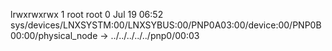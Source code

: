 lrwxrwxrwx 1 root root 0 Jul 19 06:52 sys/devices/LNXSYSTM:00/LNXSYBUS:00/PNP0A03:00/device:00/PNP0B00:00/physical_node -> ../../../../../pnp0/00:03
